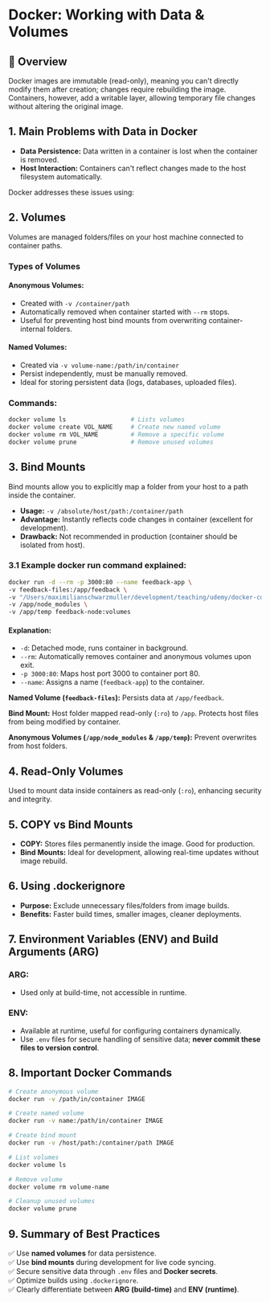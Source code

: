 # Docker: Working with Data & Volumes

## 📌 Overview

Docker images are immutable (read-only), meaning you can't directly modify them after creation; changes require rebuilding the image. Containers, however, add a writable layer, allowing temporary file changes without altering the original image.

## 1. Main Problems with Data in Docker

- **Data Persistence:** Data written in a container is lost when the container is removed.
- **Host Interaction:** Containers can't reflect changes made to the host filesystem automatically.

Docker addresses these issues using:

## 2. Volumes

Volumes are managed folders/files on your host machine connected to container paths.

### Types of Volumes

#### Anonymous Volumes:
- Created with `-v /container/path`
- Automatically removed when container started with `--rm` stops.
- Useful for preventing host bind mounts from overwriting container-internal folders.

#### Named Volumes:
- Created via `-v volume-name:/path/in/container`
- Persist independently, must be manually removed.
- Ideal for storing persistent data (logs, databases, uploaded files).

### Commands:

```sh
docker volume ls                  # Lists volumes
docker volume create VOL_NAME     # Create new named volume
docker volume rm VOL_NAME         # Remove a specific volume
docker volume prune               # Remove unused volumes
```

## 3. Bind Mounts

Bind mounts allow you to explicitly map a folder from your host to a path inside the container.

- **Usage:** `-v /absolute/host/path:/container/path`
- **Advantage:** Instantly reflects code changes in container (excellent for development).
- **Drawback:** Not recommended in production (container should be isolated from host).

### 3.1 Example docker run command explained:

```sh
docker run -d --rm -p 3000:80 --name feedback-app \
-v feedback-files:/app/feedback \
-v "/Users/maximilianschwarzmuller/development/teaching/udemy/docker-complete:/app:ro" \
-v /app/node_modules \
-v /app/temp feedback-node:volumes
```

#### Explanation:

- `-d`: Detached mode, runs container in background.
- `--rm`: Automatically removes container and anonymous volumes upon exit.
- `-p 3000:80`: Maps host port 3000 to container port 80.
- `--name`: Assigns a name (`feedback-app`) to the container.

**Named Volume (`feedback-files`):** Persists data at `/app/feedback`.

**Bind Mount:** Host folder mapped read-only (`:ro`) to `/app`. Protects host files from being modified by container.

**Anonymous Volumes (`/app/node_modules` & `/app/temp`):** Prevent overwrites from host folders.

## 4. Read-Only Volumes

Used to mount data inside containers as read-only (`:ro`), enhancing security and integrity.

## 5. COPY vs Bind Mounts

- **COPY:** Stores files permanently inside the image. Good for production.
- **Bind Mounts:** Ideal for development, allowing real-time updates without image rebuild.

## 6. Using .dockerignore

- **Purpose:** Exclude unnecessary files/folders from image builds.
- **Benefits:** Faster build times, smaller images, cleaner deployments.

## 7. Environment Variables (ENV) and Build Arguments (ARG)

### ARG:
- Used only at build-time, not accessible in runtime.

### ENV:
- Available at runtime, useful for configuring containers dynamically.
- Use `.env` files for secure handling of sensitive data; **never commit these files to version control**.

## 8. Important Docker Commands

```sh
# Create anonymous volume
docker run -v /path/in/container IMAGE

# Create named volume
docker run -v name:/path/in/container IMAGE

# Create bind mount
docker run -v /host/path:/container/path IMAGE

# List volumes
docker volume ls

# Remove volume
docker volume rm volume-name

# Cleanup unused volumes
docker volume prune
```

## 9. Summary of Best Practices

✅ Use **named volumes** for data persistence.  
✅ Use **bind mounts** during development for live code syncing.  
✅ Secure sensitive data through `.env` files and **Docker secrets**.  
✅ Optimize builds using `.dockerignore`.  
✅ Clearly differentiate between **ARG (build-time)** and **ENV (runtime)**.
